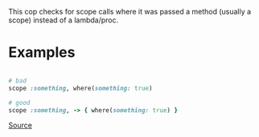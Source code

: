 
This cop checks for scope calls where it was passed
a method (usually a scope) instead of a lambda/proc.

# Examples

```ruby

# bad
scope :something, where(something: true)

# good
scope :something, -> { where(something: true) }
```

[Source](http://www.rubydoc.info/gems/rubocop/RuboCop/Cop/Rails/ScopeArgs)